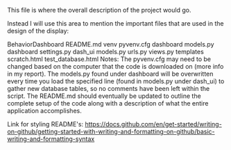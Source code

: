 This file is where the overall description of the project would go.

Instead I will use this area to mention the important files that are used in the design of the display:

BehaviorDashboard
README.md
venv
pyvenv.cfg
dashboard
models.py
dashboard
settings.py
dash_ui
models.py
urls.py
views.py
templates
scratch.html
test_database.html
Notes: The pyvenv.cfg may need to be changed based on the computer that the code is downloaded on (more info in my report). The models.py found under dashboard will be overwritten every time you load the specified line (found in models.py under dash_ui) to gather new database tables, so no comments have been left within the script. The README.md should eventually be updated to outline the complete setup of the code along with a description of what the entire application accomplishes.

Link for styling README's: https://docs.github.com/en/get-started/writing-on-github/getting-started-with-writing-and-formatting-on-github/basic-writing-and-formatting-syntax
